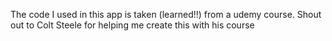 The code I used in this app is taken (learned!!) from a udemy course. Shout out to Colt Steele for helping me create this with his course
